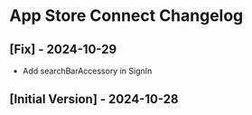 # App Store Connect Changelog

## [Fix] - 2024-10-29
- Add searchBarAccessory in SignIn 

## [Initial Version] - 2024-10-28